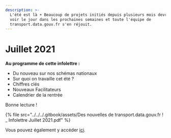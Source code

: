 ```yaml
---
description: >-
  L'été est là ☀️ Beaucoup de projets initiés depuis plusieurs mois devraient
  voir le jour dans les prochaines semaines et toute l'équipe de
  transport.data.gouv.fr s'en réjouit.
---
```


# Juillet 2021

**Au programme de cette infolettre :**

* Du nouveau sur nos schémas nationaux
* Sur quoi on travaille cet été ?
* Chiffres clés
* Nouveaux Facilitateurs
* Calendrier de la rentrée

Bonne lecture !

{% file src="../../../.gitbook/assets/Des nouvelles de transport.data.gouv.fr ! _ Infolettre Juillet 2021.pdf" %}

Vous pouvez également y accéder [ici](https://mailchi.mp/0578723452a3/des-nouvelles-de-transportdatagouvfr-info-lettre-avril-2322477).
